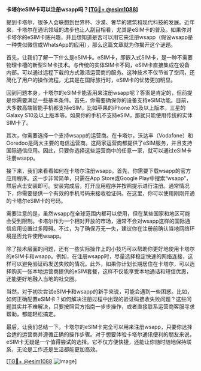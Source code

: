**卡塔尔eSIM卡可以注册wsapp吗？[[TG💪+ @esim1088](https://t.me/s/esim1088)]**

提到卡塔尔，很多人会联想到世界杯、沙漠、奢华的建筑和现代科技的发展。近年来，卡塔尔在通讯领域的进步也让人刮目相看，尤其是eSIM卡的普及。如果你对卡塔尔的eSIM卡感兴趣，并且想知道是否可以用它来注册wsapp（假设wsapp是一种类似微信或WhatsApp的应用），那么这篇文章就为你揭开这个谜题。

首先，让我们了解一下什么是eSIM卡。eSIM卡，即嵌入式SIM卡，是一种不需要物理卡槽的新型SIM卡技术。与传统的实体SIM卡不同，eSIM卡直接集成在设备内部，可以通过远程下载的方式激活运营商的服务。这种技术不仅节省了空间，还简化了用户的操作流程，尤其是在国际旅行时，eSIM卡的优势更加明显。

回到问题本身，卡塔尔的eSIM卡能否用来注册wsapp呢？答案是肯定的，但前提是你需要满足一些基本条件。首先，你需要确保你的设备支持eSIM功能。目前，大多数高端智能手机都支持eSIM，比如苹果的iPhone XS及以上版本，三星的Galaxy S10及以上版本等。如果你的手机不支持eSIM，那就只能使用传统的实体SIM卡了。

其次，你需要选择一个支持wsapp的运营商。在卡塔尔，沃达丰（Vodafone）和Ooredoo是两大主要的电信运营商。这两家运营商都提供了eSIM服务，并且支持国际通信应用。因此，只要你选择这些运营商中的任意一家，就可以通过eSIM卡注册wsapp。

接下来，我们来看看如何在卡塔尔注册wsapp。首先，你需要下载wsapp的官方应用程序。这一步非常简单，只需在App Store或Google Play中搜索“wsapp”，然后点击安装即可。安装完成后，打开应用程序并按照提示进行注册。通常情况下，你需要提供一个有效的手机号码来接收验证码。在这里，你可以使用刚刚开通的卡塔尔eSIM卡的号码。

需要注意的是，虽然wsapp在全球范围内都可以使用，但在某些国家和地区可能会受到限制。卡塔尔作为一个相对开放的市场，通常不会对wsapp这样的国际通信应用设置过多障碍。不过，为了确保万无一失，建议你在注册前确认当地网络环境是否允许使用wsapp。

除了技术层面的问题，还有一些实际操作上的小技巧可以帮助你更好地使用卡塔尔的eSIM卡和wsapp。例如，在注册wsapp时，尽量选择稳定快速的网络连接，这样可以避免验证码发送失败的情况。此外，如果你计划长期居住在卡塔尔，可以选择购买一张本地运营商提供的eSIM套餐，这样不仅能享受本地通话和短信优惠，还能更好地融入当地的社交圈。

当然，对于初次尝试eSIM卡和wsapp的新手来说，可能会遇到一些困惑。比如，如何正确配置eSIM卡？如何解决注册过程中出现的验证码接收失败问题？这些问题其实并不难解决，只要按照官方指南一步步操作，或者直接联系运营商客服寻求帮助，都能轻松搞定。

最后，让我们总结一下。卡塔尔的eSIM卡完全可以用来注册wsapp，只要你选择合适的运营商并遵循正确的操作步骤。对于想要体验卡塔尔通讯便利的朋友来说，eSIM卡无疑是一个值得尝试的选择。它不仅方便快捷，还能让你随时随地保持联系，无论是工作还是生活都能更加高效。

[[TG💪+ @esim1088](https://t.me/s/esim1088) ![Image](https://i.postimg.cc/4NQfJmqS/Snipaste-2025-05-13-00-14-12.png)]